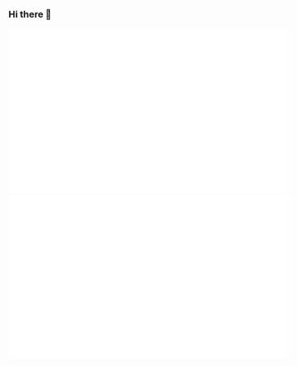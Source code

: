 ### Hi there 👋

![](https://github.com/Jumoc/github-stats/blob/master/generated/overview.svg)
![](https://github.com/Jumoc/github-stats/blob/master/generated/languages.svg)

<!--
**Jumoc/Jumoc** is a ✨ _special_ ✨ repository because its `README.md` (this file) appears on your GitHub profile.

Here are some ideas to get you started:

- 🔭 I’m currently working on ...
- 🌱 I’m currently learning ...
- 👯 I’m looking to collaborate on ...
- 🤔 I’m looking for help with ...
- 💬 Ask me about ...
- 📫 How to reach me: ...
- 😄 Pronouns: ...
- ⚡ Fun fact: ...
-->
